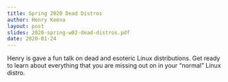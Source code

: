 ```yaml
---
title: Spring 2020 Dead Distros
author: Henry Keena
layout: post
slides: 2020-spring-w02-dead-distros.pdf
date: 2020-01-24
---
```


Henry is gave a fun talk on dead and esoteric Linux distributions. Get ready to learn about everything that you are missing out on in your “normal” Linux distro.
